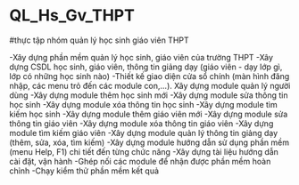 # QL_Hs_Gv_THPT
#thực tập nhóm quản lý học sinh giáo viên THPT

 -Xây dựng phần mềm quản lý học sinh, giáo viên của trường THPT
 -Xây dựng CSDL học sinh, giáo viên, thông tin giảng dạy (giáo viên - dạy lớp gì, lớp có những học sinh nào)
 -Thiết kế giao diện cửa sổ chính (màn hình đăng nhập, các menu trỏ đến các module con,…). Xây dựng module quản lý người dùng
 -Xây dựng module thêm học sinh mới
 -Xây dựng module sửa thông tin học sinh
 -Xây dựng module xóa thông tin học sinh
 -Xây dựng module tìm kiếm học sinh
 -Xây dựng module thêm giáo viên mới
 -Xây dựng module sửa thông tin giáo viên
 -Xây dựng module xóa thông tin giáo viên
 -Xây dựng module tìm kiếm giáo viên
 -Xây dựng module quản lý thông tin giảng dạy (thêm, sửa, xóa, tìm kiếm)
 -Xây dựng module hướng dẫn sử dụng phần mềm (menu Help, F1) chi tiết đến từng chức năng
 -Xây dựng tài liệu hướng dẫn cài đặt, vận hành
 -Ghép nối các module để nhận được phần mềm hoàn chỉnh
 -Chạy kiểm thử phần mềm kết quả

